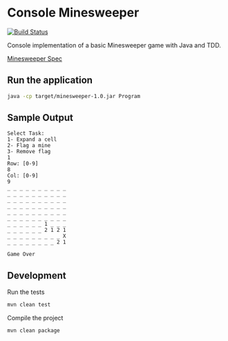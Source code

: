 # Console Minesweeper  

[![Build Status](https://travis-ci.org/cshtdd/minesweeper.svg?branch=master)](https://travis-ci.org/cshtdd/minesweeper)  

Console implementation of a basic Minesweeper game with Java and TDD.  

[Minesweeper Spec](https://en.wikipedia.org/wiki/Minesweeper_(video_game))  

## Run the application  

```bash
java -cp target/minesweeper-1.0.jar Program
```

## Sample Output  

```
Select Task:
1- Expand a cell
2- Flag a mine
3- Remove flag
1
Row: [0-9]
8
Col: [0-9]
9
_ _ _ _ _ _ _ _ _ _
_ _ _ _ _ _ _ _ _ _
_ _ _ _ _ _ _ _ _ _
_ _ _ _ _ _ _ _ _ _
_ _ _ _ _ _ _ _ _ _
_ _ _ _ _ _ _ _ _ _
_ _ _ _ _ _ 1 _ _ _
_ _ _ _ _ _ 2 1 2 1
_ _ _ _ _ _ _ _ _ X
_ _ _ _ _ _ _ _ 2 1

Game Over
```

## Development  

Run the tests  

```bash
mvn clean test
```

Compile the project  

```bash
mvn clean package
```